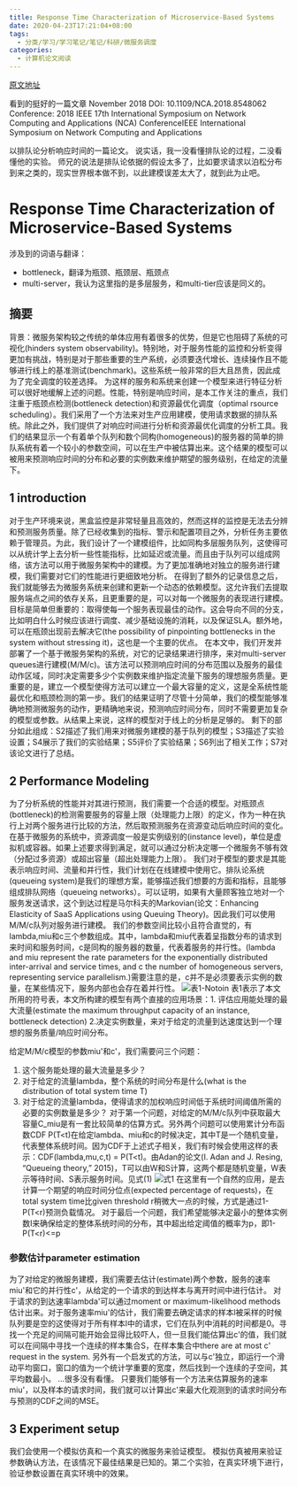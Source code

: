 ```yaml
---
title: Response Time Characterization of Microservice-Based Systems
date: 2020-04-23T17:21:04+08:00
tags:
  - 分类/学习/学习笔记/笔记/科研/微服务调度
categories:
  - 计算机论文阅读
---
```


[原文地址](https://github.com/wtysos11/blogWiki/issues/23)

看到的挺好的一篇文章
November 2018
DOI: 10.1109/NCA.2018.8548062
Conference: 2018 IEEE 17th International Symposium on Network Computing and Applications (NCA)
ConferenceIEEE International Symposium on Network Computing and Applications

以排队论分析响应时间的一篇论文。
说实话，我一没看懂排队论的过程，二没看懂他的实验。
师兄的说法是排队论依据的假设太多了，比如要求请求以泊松分布到来之类的，现实世界根本做不到，以此建模误差太大了，就到此为止吧。

# Response Time Characterization of Microservice-Based Systems
涉及到的词语与翻译：
* bottleneck，翻译为瓶颈、瓶颈层、瓶颈点
* multi-server，我认为这里指的是多层服务，和multi-tier应该是同义的。
## 摘要
背景：微服务架构较之传统的单体应用有着很多的优势，但是它也阻碍了系统的可视化(hinders system observability)。特别地，对于服务性能的监控和分析变得更加有挑战，特别是对于那些重要的生产系统，必须要迭代增长、连续操作且不能够进行线上的基准测试(benchmark)。这些系统一般非常的巨大且昂贵，因此成为了完全调度的较差选择。
为这样的服务和系统来创建一个模型来进行特征分析可以很好地缓解上述的问题。性能，特别是响应时间，是本工作关注的重点，我们注重于瓶颈点检测(bottleneck detection)和资源最优化调度（optimal rsource scheduling）。我们采用了一个方法来对生产应用建模，使用请求数据的排队系统。除此之外，我们提供了对响应时间进行分析和资源最优化调度的分析工具。我们的结果显示一个有着单个队列和数个同构(homogeneous)的服务器的简单的排队系统有着一个较小的参数空间，可以在生产中被估算出来。这个结果的模型可以被用来预测响应时间的分布和必要的实例数来维护期望的服务级别，在给定的流量下。

## 1 introduction
对于生产环境来说，黑盒监控是非常轻量且高效的，然而这样的监控是无法去分辨和预测服务质量。除了已经收集到的指标、警示和配置项目之外，分析任务主要依赖于管理员。为此，我们设计了一个建模组件，比如同构多层服务队列，这使得可以从统计学上去分析一些性能指标，比如延迟或流量。而且由于队列可以组成网络，该方法可以用于微服务架构中的建模。为了更加准确地对独立的服务进行建模，我们需要对它们的性能进行更细致地分析。
在得到了额外的记录信息之后，我们就能够去为微服务系统来创建和更新一个动态的依赖模型。这允许我们去提取服务端点之间的依存关系，且更重要的是，可以对每一个微服务的表现进行建模。目标是简单但重要的：取得使每一个服务表现最佳的动作。这会导向不同的分支，比如明白什么时候应该进行调度、减少基础设施的消耗，以及保证SLA。额外地，可以在瓶颈出现前去解决它(the possibility of pinpointing bottlenecks in the system without stressing it)，这也是一个主要的优点。
在本文中，我们开发并部署了一个基于微服务架构的系统，对它的记录结果进行排序，来对multi-server queues进行建模(M/M/c)。该方法可以预测响应时间的分布范围以及服务的最佳动作区域，同时决定需要多少个实例数来维护指定流量下服务的理想服务质量。更重要的是，建立一个模型使得方法可以建立一个最大容量的定义，这是全系统性能最优化和瓶颈检测的第一步。我们的结果证明了尽管十分简单，我们的模型能够准确地预测微服务的动作，更精确地来说，预测响应时间分布，同时不需要更加复杂的模型或参数。从结果上来说，这样的模型对于线上的分析是足够的。
剩下的部分如此组成：S2描述了我们用来对微服务建模的基于队列的模型；S3描述了实验设置；S4展示了我们的实验结果；S5评价了实验结果；S6列出了相关工作；S7对该论文进行了总结。

## 2 Performance Modeling
为了分析系统的性能并对其进行预测，我们需要一个合适的模型。对瓶颈点(bottleneck)的检测需要服务的容量上限（处理能力上限）的定义，作为一种在执行上对两个服务进行比较的方法，然后取预测服务在资源变动后响应时间的变化。在基于微服务的系统中，资源调度一般是实例级别的(instance level)，单位是虚拟机或容器。如果上述要求得到满足，就可以通过分析决定哪一个微服务不够有效（分配过多资源）或超出容量（超出处理能力上限）。
我们对于模型的要求是其能表示响应时间、流量和并行性，我们计划在在线建模中使用它。排队论系统(queueing system)是我们的理想方案，能够描述我们想要的方面和指标，且能够组成排队网络（queueing networks）。可以证明，如果有大量顾客独立地对一个服务发送请求，这个到达过程是马尔科夫的Markovian(论文：Enhancing Elasticity of SaaS Applications using Queuing Theory)。因此我们可以使用M/M/c队列对服务进行建模。
我们的参数空间比较小且符合直觉的，有lambda,miu和c三个参数组成。其中，lambda和miu代表着呈指数分布的请求到来时间和服务时间，c是同构的服务器的数量，代表着服务的并行性。(lambda and miu represent the rate parameters for the exponentially distributed inter-arrival and service times, and c the number of homogeneous servers, representing service parallelism.)需要注意的是，c并不是必须要表示实例的数量，在某些情况下，服务内部也会存在着并行性。
![表1-Notoin](https://user-images.githubusercontent.com/21279827/80081261-4ac83200-8585-11ea-8a79-5424bb89bbfb.png)
表1表示了本文所用的符号表，本文所构建的模型有两个直接的应用场景：1. 评估应用能处理的最大流量(estimate the maximum throughput capacity of an instance, bottleneck detection) 2.决定实例数量，来对于给定的流量到达速度达到一个理想的服务质量/响应时间分布。

给定M/M/c模型的参数miu'和c'，我们需要问三个问题：
1. 这个服务能处理的最大流量是多少？
2. 对于给定的流量lambda，整个系统的时间分布是什么(what is the distribution of total system time T)
3. 对于给定的流量lambda，使得请求的加权响应时间低于系统时间阈值所需的必要的实例数量是多少？
对于第一个问题，对给定的M/M/c队列中获取最大容量C_miu是有一套比较简单的估算方式。另外两个问题可以使用累计分布函数CDF P(T\<t)在给定lambda、miu和c的时候决定，其中T是一个随机变量，代表整体系统时间。因为CDF于上述式子相关，我们有时候会使用这样的表示：CDF(lambda,mu,c,t) = P(T\<t)。由Adan的论文(I. Adan and J. Resing, “Queueing theory,” 2015)，T可以由W和S计算，这两个都是随机变量，W表示等待时间、S表示服务时间。见式(1)
![式1](https://user-images.githubusercontent.com/21279827/80081249-4734ab00-8585-11ea-87fa-9b8fab15ac82.png)
在这里有一个自然的应用，是去计算一个期望的响应时间分位点(expected percentage of requests)，在total system time比given threshold r稍微大一点的时候，方式是通过1-P(T<r)预测负载情况。
对于最后一个问题，我们希望能够决定最小的整体实例数I来确保给定的整体系统时间的分布，其中超出给定阈值的概率为p，即1-P(T<r)<=p

### 参数估计parameter estimation
为了对给定的微服务建模，我们需要去估计(estimate)两个参数，服务的速率miu'和它的并行性c'，从给定的一个请求的到达样本与离开时间中进行估计。
对于请求的到达速率lambda'可以通过moment or maximum-likelihood methods估计出来。对于服务速率miu'的估计，我们需要去确定请求的样本l被采样的时候队列要是空的这使得对于所有样本l中的请求，它们在队列中消耗的时间都是0。寻找一个充足的间隔可能开始会显得比较吓人，但一旦我们能估算出c'的值，我们就可以在间隔中寻找一个连续的样本集合S，在样本集合中there are at most c' request in the system.
另外有一个启发式的方法，可以与c'独立，即运行一个滑动平均窗口，窗口的值为一个统计学重要的宽度，然后找到一个连续的子空间，其平均数最小。
...很多没有看懂。
只要我们能够有一个方法来估算服务的速率miu'，以及样本的请求时间，我们就可以计算出c'来最大化观测到的请求时间分布与预测的CDF之间的MSE。

## 3 Experiment setup
我们会使用一个模拟仿真和一个真实的微服务来验证模型。
模拟仿真被用来验证参数确认方法，在该情况下最佳结果是已知的。第二个实验，在真实环境下进行，验证参数设置在真实环境中的效果。